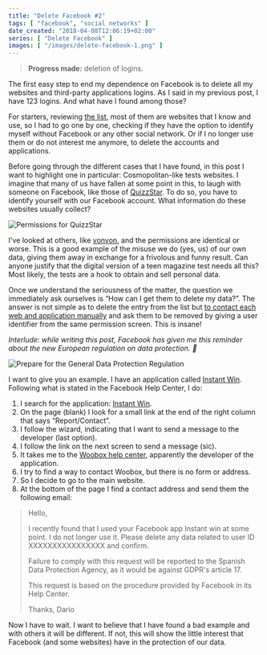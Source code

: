 ```yaml
---
title: "Delete Facebook #2"
tags: [ "facebook", "social networks" ]
date_created: "2018-04-08T12:06:19+02:00"
series: [ "Delete Facebook" ]
images: [ "/images/delete-facebook-1.png" ]
---
```

> **Progress made:** deletion of logins.

The first easy step to end my dependence on Facebook is to delete all my websites and third-party applications logins. As I said in my previous post, I have 123 logins. And what have I found among those?

For starters, reviewing [the list](https://www.facebook.com/settings?tab=applications), most of them are websites that I know and use, so I had to go one by one, checking if they have the option to identify myself without Facebook or any other social network. Or if I no longer use them or do not interest me anymore, to delete the accounts and applications.

Before going through the different cases that I have found, in this post I want to highlight one in particular: Cosmopolitan-like tests websites. I imagine that many of us have fallen at some point in this, to laugh with someone on Facebook, like those of [QuizzStar](http://quizzstar.com/). To do so, you have to identify yourself with our Facebook account. What information do these websites usually collect?

![Permissions for QuizzStar](/images/quizzstar_permissions.png)

I've looked at others, like [vonvon](https://vonvon.me/), and the permissions are identical or worse. This is a good example of the misuse we do (yes, us) of our own data, giving them away in exchange for a frivolous and funny result. Can anyone justify that the digital version of a teen magazine test needs all this? Most likely, the tests are a hook to obtain and sell personal data.

Once we understand the seriousness of the matter, the question we immediately ask ourselves is “How can I get them to delete my data?”. The answer is not simple as to delete the entry from the list but [to contact each web and application manually](https://www.facebook.com/help/149151751822041) and ask them to be removed by giving a user identifier from the same permission screen. This is insane!

*Interlude: while writing this post, Facebook has given me this reminder about the new European regulation on data protection. :facepalm:*

![Prepare for the General Data Protection Regulation](/images/facebook_gdpr.png)

I want to give you an example. I have an application called [Instant Win](https://apps.facebook.com/instantlywin/?ref=br_rs). Following what is stated in the Facebook Help Center, I do:

1. I search for the application: [Instant Win](http://apps.facebook.com/instantlywin/?ref=br_rs).
2. On the page (blank) I look for a small link at the end of the right column that says “Report/Contact”.
3. I follow the wizard, indicating that I want to send a message to the developer (last option).
4. I follow the link on the next screen to send a message (sic).
5. It takes me to the [Woobox help center](http://help.woobox.com/), apparently the developer of the application.
6. I try to find a way to contact Woobox, but there is no form or address.
7. So I decide to go to the main website.
8. At the bottom of the page I find a contact address and send them the following email:

> Hello,
>
> I recently found that I used your Facebook app Instant win at some point. I do not longer use it. Please delete any data related to user ID XXXXXXXXXXXXXXXX and confirm.
>
> Failure to comply with this request will be reported to the Spanish Data Protection Agency, as it would be against GDPR's article 17.
>
> This request is based on the procedure provided by Facebook in its Help Center.
>
> Thanks,
> Dario

Now I have to wait. I want to believe that I have found a bad example and with others it will be different. If not, this will show the little interest that Facebook (and some websites) have in the protection of our data.
